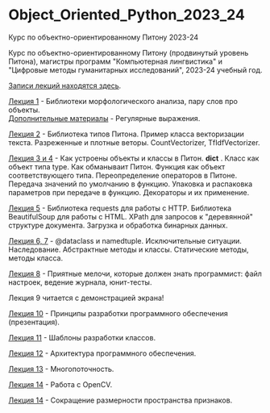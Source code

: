 # Object_Oriented_Python_2023_24
Курс по объектно-ориентированному Питону 2023-24

Курс по объектно-ориентированному Питону (продвинутый уровень Питона), магистры программ "Компьютерная лингвистика" и "Цифровые методы гуманитарных исследований", 2023-24 учебный год.

[Записи лекций находятся здесь](https://disk.yandex.ru/d/kQ8-_CGnDTgktQ).

[Лекция 1](https://github.com/klyshinsky/Object_Oriented_Python_2023_24/blob/main/lecture_20230905.ipynb) - Библиотеки морфологического анализа, пару слов про объекты.  
[Дополнительные материалы](https://github.com/klyshinsky/Object_Oriented_Python_2023_24/blob/main/prereq_20230905_regexp.ipynb) - Регулярные выражения.

[Лекция 2](https://github.com/klyshinsky/Object_Oriented_Python_2023_24/blob/main/lecture_20230912.ipynb) - Библиотека типов Питона. Пример класса векторизации текста. Разреженные и плотные веторы. CountVectorizer, TfIdfVectorizer.

[Лекция 3 и 4](https://github.com/klyshinsky/Object_Oriented_Python_2023_24/blob/main/lecture_20230919_operators_decorators.ipynb) - Как устроены объекты и классы в Питон. __dict__ . Класс как объект типа type. Как обманываит Питон. Функция как объект соответствующего типа. Переопределение операторов в Питоне. Передача значений по умолчанию в функцию. Упаковка и распаковка параметров при передаче в функцию. Декораторы и их применение. 

[Лекция 5](https://github.com/klyshinsky/Object_Oriented_Python_2023_24/blob/main/Lecture_20231003_requests.ipynb) - Библиотека requests для работы с HTTP. Библиотека BeautifulSoup для работы с HTML. XPath для запросов к "деревянной" структуре документа. Загрузка и обработка бинарных данных.

[Лекция 6, 7](https://github.com/klyshinsky/Object_Oriented_Python_2023_24/blob/main/lecture_20231010_Inheritance.ipynb) - @dataclass и namedtuple. Исключительные ситуации. Наследование. Абстрактные методы и классы. Статические методы, методы класса.

[Лекция 8](https://github.com/klyshinsky/Object_Oriented_Python_2023_24/blob/main/lecture_20231024_unittest.ipynb) - Приятные мелочи, которые должен знать программист: файл настроек, ведение журнала, юнит-тесты.

Лекция 9 читается с демонстрацией экрана!

[Лекция 10](https://github.com/klyshinsky/Object_Oriented_Python_2023_24/blob/main/lecture_20231106_software_design.pdf) - Принципы разработки программного обеспечения (презентация).

[Лекция 11](https://github.com/klyshinsky/Object_Oriented_Python_2023_24/blob/main/lecture_20231127_design_patterns.ipynb) - Шаблоны разработки классов.

[Лекция 12](https://github.com/klyshinsky/Object_Oriented_Python_2023_24/blob/main/lecture_20231202_software_architecture.pdf) - Архитектура программного обеспечения.

[Лекция 13](https://github.com/klyshinsky/Object_Oriented_Python_2023_24/blob/main/lecture_20231204_multiprocessing.ipynb) - Многопоточность.

[Лекция 14](https://github.com/klyshinsky/Object_Oriented_Python_2023_24/blob/main/lecture_20231211_OpenCV.ipynb) - Работа с OpenCV.

[Лекция 14](https://github.com/klyshinsky/Object_Oriented_Python_2023_24/blob/main/lecture_20231211_Reduce_Space.ipynb) - Сокращение размерности пространства признаков.
